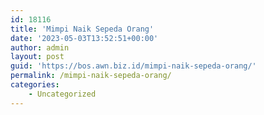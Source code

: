 ```yaml
---
id: 18116
title: 'Mimpi Naik Sepeda Orang'
date: '2023-05-03T13:52:51+00:00'
author: admin
layout: post
guid: 'https://bos.awn.biz.id/mimpi-naik-sepeda-orang/'
permalink: /mimpi-naik-sepeda-orang/
categories:
    - Uncategorized
---
```


